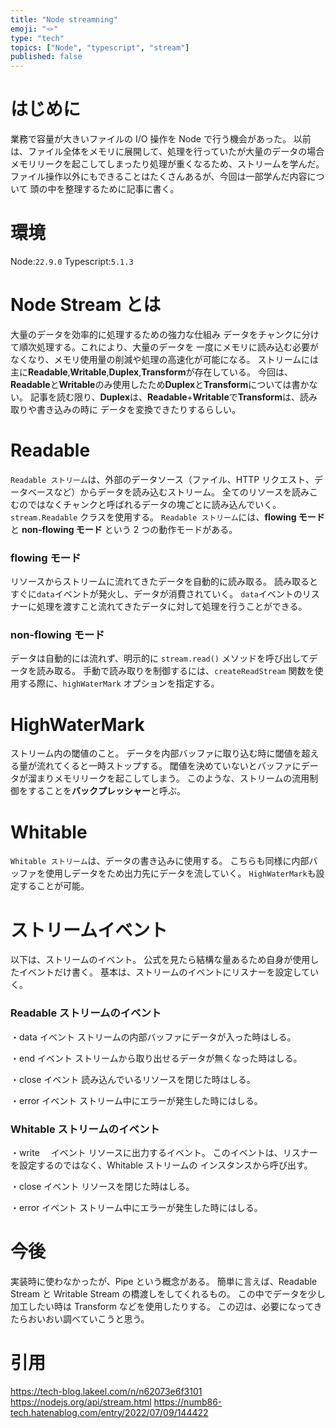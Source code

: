 ```yaml
---
title: "Node streamning"
emoji: "🪢"
type: "tech"
topics: ["Node", "typescript", "stream"]
published: false
---
```


# はじめに

業務で容量が大きいファイルの I/O 操作を Node で行う機会があった。
以前は、ファイル全体をメモリに展開して、処理を行っていたが大量のデータの場合
メモリリークを起こしてしまったり処理が重くなるため、ストリームを学んだ。
ファイル操作以外にもできることはたくさんあるが、今回は一部学んだ内容について
頭の中を整理するために記事に書く。

# 環境

Node:`22.9.0`
Typescript:`5.1.3`

# Node Stream とは

大量のデータを効率的に処理するための強力な仕組み
データをチャンクに分けて順次処理する。これにより、大量のデータを
一度にメモリに読み込む必要がなくなり、メモリ使用量の削減や処理の高速化が可能になる。
ストリームには主に**Readable**,**Writable**,**Duplex**,**Transform**が存在している。
今回は、**Readable**と**Writable**のみ使用したため**Duplex**と**Transform**については書かない。
記事を読む限り、**Duplex**は、**Readable**+**Writable**で**Transform**は、読み取りや書き込みの時に
データを変換できたりするらしい。

# Readable

`Readable ストリーム`は、外部のデータソース（ファイル、HTTP リクエスト、データベースなど）からデータを読み込むストリーム。
全てのリソースを読みこむのではなくチャンクと呼ばれるデータの塊ごとに読み込んでいく。
`stream.Readable` クラスを使用する。
`Readable ストリーム`には、**flowing モード** と **non-flowing モード** という 2 つの動作モードがある。

### flowing モード

リソースからストリームに流れてきたデータを自動的に読み取る。
読み取るとすぐに`data`イベントが発火し、データが消費されていく。
`data`イベントのリスナーに処理を渡すこと流れてきたデータに対して処理を行うことができる。

### non-flowing モード

データは自動的には流れず、明示的に `stream.read()` メソッドを呼び出してデータを読み取る。
手動で読み取りを制御するには、`createReadStream` 関数を使用する際に、`highWaterMark` オプションを指定する。

# HighWaterMark

ストリーム内の閾値のこと。
データを内部バッファに取り込む時に閾値を超える量が流れてくると一時ストップする。
閾値を決めていないとバッファにデータが溜まりメモリリークを起こしてしまう。
このような、ストリームの流用制御をすることを**バックプレッシャー**と呼ぶ。

# Whitable

`Whitable ストリーム`は、データの書き込みに使用する。
こちらも同様に内部バッファを使用しデータをため出力先にデータを流していく。
`HighWaterMark`も設定することが可能。

# ストリームイベント

以下は、ストリームのイベント。
公式を見たら結構な量あるため自身が使用したイベントだけ書く。
基本は、ストリームのイベントにリスナーを設定していく。

### Readable ストリームのイベント

・data イベント
ストリームの内部バッファにデータが入った時はしる。

・end イベント
ストリームから取り出せるデータが無くなった時はしる。

・close イベント
読み込んでいるリソースを閉じた時はしる。

・error イベント
ストリーム中にエラーが発生した時にはしる。

### Whitable ストリームのイベント

・write 　イベント
リソースに出力するイベント。
このイベントは、リスナーを設定するのではなく、Whitable ストリームの
インスタンスから呼び出す。

・close イベント
リソースを閉じた時はしる。

・error イベント
ストリーム中にエラーが発生した時にはしる。

# 今後

実装時に使わなかったが、Pipe という概念がある。
簡単に言えば、Readable Stream と Writable Stream の橋渡しをしてくれるもの。
この中でデータを少し加工したい時は Transform などを使用したりする。
この辺は、必要になってきたらおいおい調べていこうと思う。

# 引用

https://tech-blog.lakeel.com/n/n62073e6f3101
https://nodejs.org/api/stream.html
https://numb86-tech.hatenablog.com/entry/2022/07/09/144422
